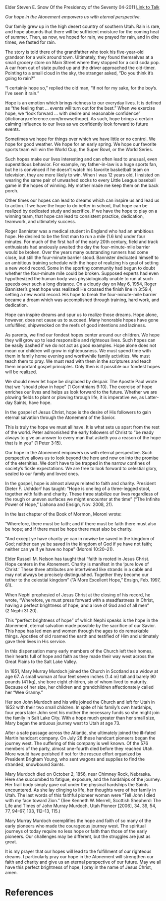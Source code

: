 Elder Steven E. Snow
Of the Presidency of the Seventy
04-2011
[Link to Talk](https://www.churchofjesuschrist.org/study/general-conference/2011/04/hope?lang=eng)

_Our hope in the Atonement empowers us with eternal perspective._

Our family grew up in the high desert country of southern Utah. Rain is rare, and hope abounds that there will be sufficient moisture for the coming heat of summer. Then, as now, we hoped for rain, we prayed for rain, and in dire times, we fasted for rain.

The story is told there of the grandfather who took his five-year-old grandson for a walk around town. Ultimately, they found themselves at a small grocery store on Main Street where they stopped for a cold soda pop. A car from out of state pulled up and the driver approached the old-timer. Pointing to a small cloud in the sky, the stranger asked, “Do you think it’s going to rain?”

“I certainly hope so,” replied the old man, “if not for my sake, for the boy’s. I’ve seen it rain.”

Hope is an emotion which brings richness to our everyday lives. It is defined as “the feeling that … events will turn out for the best.” When we exercise hope, we “look forward … with desire and reasonable confidence” (dictionary.reference.com/browse/hope). As such, hope brings a certain calming influence to our lives as we confidently look forward to future events.

Sometimes we hope for things over which we have little or no control. We hope for good weather. We hope for an early spring. We hope our favorite sports team will win the World Cup, the Super Bowl, or the World Series.

Such hopes make our lives interesting and can often lead to unusual, even superstitious behavior. For example, my father-in-law is a huge sports fan, but he is convinced if he doesn’t watch his favorite basketball team on television, they are more likely to win. When I was 12 years old, I insisted on wearing the same pair of unwashed socks to every Little League baseball game in the hopes of winning. My mother made me keep them on the back porch.

Other times our hopes can lead to dreams which can inspire us and lead us to action. If we have the hope to do better in school, that hope can be realized by dedicated study and sacrifice. If we have the hope to play on a winning team, that hope can lead to consistent practice, dedication, teamwork, and ultimately success.

Roger Bannister was a medical student in England who had an ambitious hope. He desired to be the first man to run a mile (1.6 km) under four minutes. For much of the first half of the early 20th century, field and track enthusiasts had anxiously awaited the day the four-minute-mile barrier would be broken. Over the years many outstanding runners had come close, but still the four-minute barrier stood. Bannister dedicated himself to an ambitious training schedule with the hope of realizing his goal of setting a new world record. Some in the sporting community had begun to doubt whether the four-minute mile could be broken. Supposed experts had even hypothesized the human body was physiologically unable to run at such speeds over such a long distance. On a cloudy day on May 6, 1954, Roger Bannister’s great hope was realized! He crossed the finish line in 3:59.4, setting a new world record. His hope to break the four-minute-mile barrier became a dream which was accomplished through training, hard work, and dedication.

Hope can inspire dreams and spur us to realize those dreams. Hope alone, however, does not cause us to succeed. Many honorable hopes have gone unfulfilled, shipwrecked on the reefs of good intentions and laziness.

As parents, we find our fondest hopes center around our children. We hope they will grow up to lead responsible and righteous lives. Such hopes can be easily dashed if we do not act as good examples. Hope alone does not mean our children will grow in righteousness. We must spend time with them in family home evening and worthwhile family activities. We must teach them to pray. We must read with them in the scriptures and teach them important gospel principles. Only then is it possible our fondest hopes will be realized.

We should never let hope be displaced by despair. The Apostle Paul wrote that we “should plow in hope” (1 Corinthians 9:10). The exercise of hope enriches our lives and helps us look forward to the future. Whether we are plowing fields to plant or plowing through life, it is imperative we, as Latter-day Saints, have hope.

In the gospel of Jesus Christ, hope is the desire of His followers to gain eternal salvation through the Atonement of the Savior.

This is truly the hope we must all have. It is what sets us apart from the rest of the world. Peter admonished the early followers of Christ to “be ready always to give an answer to every man that asketh you a reason of the hope that is in you” (1 Peter 3:15).

Our hope in the Atonement empowers us with eternal perspective. Such perspective allows us to look beyond the here and now on into the promise of the eternities. We don’t have to be trapped in the narrow confines of society’s fickle expectations. We are free to look forward to celestial glory, sealed to our family and loved ones.

In the gospel, hope is almost always related to faith and charity. President Dieter F. Uchtdorf has taught: “Hope is one leg of a three-legged stool, together with faith and charity. These three stabilize our lives regardless of the rough or uneven surfaces we might encounter at the time” (“The Infinite Power of Hope,” Liahona and Ensign, Nov. 2008, 21).

In the last chapter of the Book of Mormon, Moroni wrote:

“Wherefore, there must be faith; and if there must be faith there must also be hope; and if there must be hope there must also be charity.

“And except ye have charity ye can in nowise be saved in the kingdom of God; neither can ye be saved in the kingdom of God if ye have not faith; neither can ye if ye have no hope” (Moroni 10:20–21).

Elder Russell M. Nelson has taught that “faith is rooted in Jesus Christ. Hope centers in the Atonement. Charity is manifest in the ‘pure love of Christ.’ These three attributes are intertwined like strands in a cable and may not always be precisely distinguished. Together they become our tether to the celestial kingdom” (“A More Excellent Hope,” Ensign, Feb. 1997, 61).

When Nephi prophesied of Jesus Christ at the closing of his record, he wrote, “Wherefore, ye must press forward with a steadfastness in Christ, having a perfect brightness of hope, and a love of God and of all men” (2 Nephi 31:20).

This “perfect brightness of hope” of which Nephi speaks is the hope in the Atonement, eternal salvation made possible by the sacrifice of our Savior. This hope has led men and women through the ages to do remarkable things. Apostles of old roamed the earth and testified of Him and ultimately gave their lives in His service.

In this dispensation many early members of the Church left their homes, their hearts full of hope and faith as they made their way west across the Great Plains to the Salt Lake Valley.

In 1851, Mary Murray Murdoch joined the Church in Scotland as a widow at age 67. A small woman at four feet seven inches (1.4 m) tall and barely 90 pounds (41 kg), she bore eight children, six of whom lived to maturity. Because of her size, her children and grandchildren affectionately called her “Wee Granny.”

Her son John Murdoch and his wife joined the Church and left for Utah in 1852 with their two small children. In spite of his family’s own hardships, four years later John sent his mother the necessary funds so she might join the family in Salt Lake City. With a hope much greater than her small size, Mary began the arduous journey west to Utah at age 73.

After a safe passage across the Atlantic, she ultimately joined the ill-fated Martin handcart company. On July 28 these handcart pioneers began the journey west. The suffering of this company is well known. Of the 576 members of the party, almost one-fourth died before they reached Utah. More would have perished if not for the rescue effort organized by President Brigham Young, who sent wagons and supplies to find the stranded, snowbound Saints.

Mary Murdoch died on October 2, 1856, near Chimney Rock, Nebraska. Here she succumbed to fatigue, exposure, and the hardships of the journey. Her frail body simply gave out under the physical hardships the Saints encountered. As she lay clinging to life, her thoughts were of her family in Utah. The last words of this faithful pioneer woman were “Tell John I died with my face toward Zion.” (See Kenneth W. Merrell, Scottish Shepherd: The Life and Times of John Murray Murdoch, Utah Pioneer [2006], 34, 39, 54, 77, 94–97, 103, 112–13, 115.)

Mary Murray Murdoch exemplifies the hope and faith of so many of the early pioneers who made the courageous journey west. The spiritual journeys of today require no less hope or faith than those of the early pioneers. Our challenges may be different, but the struggles are just as great.

It is my prayer that our hopes will lead to the fulfillment of our righteous dreams. I particularly pray our hope in the Atonement will strengthen our faith and charity and give us an eternal perspective of our future. May we all have this perfect brightness of hope, I pray in the name of Jesus Christ, amen.

# References
